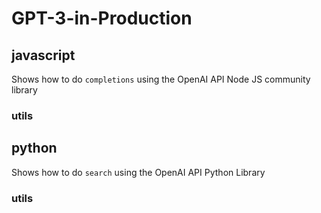 # GPT-3-in-Production

## javascript

Shows how to do `completions` using the OpenAI API Node JS community library

### utils

## python

Shows how to do `search` using the OpenAI API Python Library

### utils
